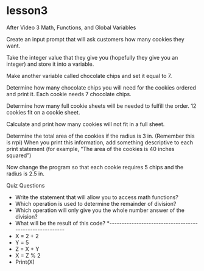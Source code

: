 # lesson3

After Video 3		Math, Functions, and Global Variables

Create an input prompt that will ask customers how many cookies they want.  

Take the integer value that they give you (hopefully they give you an integer) and store it into a variable.  

Make another variable called chocolate chips and set it equal to 7.  

Determine how many chocolate chips you will need for the cookies ordered and print it.  Each cookie needs 7 chocolate chips.  

Determine how many full cookie sheets will be needed to fulfill the order.  12 cookies fit on a cookie sheet.  

Calculate and print how many cookies will not fit in a full sheet.

Determine the total area of the cookies if the radius is 3 in. (Remember this is r*r*pi) When you print this information, add something descriptive to each print statement (for example, “The area of the cookies is 40 inches squared”)

Now change the program so that each cookie requires 5 chips and the radius is 2.5 in.

Quiz Questions

* Write the statement that will allow you to access math functions?
* Which operation is used to determine the remainder of division?
* Which operation will only give you the whole number answer of the division?
* What will be the result of this code?
*--------------------------------------------------------
* X = 2 + 2
* Y = 5
* Z = X + Y
* X = Z % 2
* Print(X)
